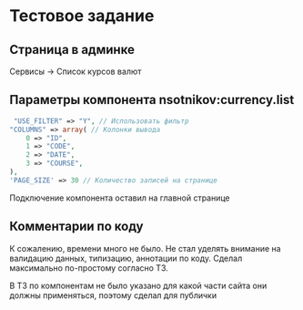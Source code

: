 # Тестовое задание

## Страница в админке

Сервисы -> Список курсов валют

## Параметры компонента nsotnikov:currency.list
```php
 "USE_FILTER" => "Y", // Использовать фильтр
"COLUMNS" => array( // Колонки вывода
    0 => "ID",
    1 => "CODE",
    2 => "DATE",
    3 => "COURSE",
),
'PAGE_SIZE' => 30 // Количество записей на странице
```

Подключение компонента оставил на главной странице

## Комментарии по коду

К сожалению, времени много не было. Не стал уделять внимание на валидацию данных, типизацию, аннотации по коду. Сделал максимально по-простому согласно ТЗ.

В ТЗ по компонентам не было указано для какой части сайта они должны применяться, поэтому сделал для публички